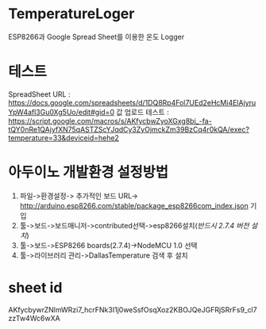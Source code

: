 # TemperatureLoger
ESP8266과 Google Spread Sheet를 이용한 온도 Logger

# 테스트
SpreadSheet URL : https://docs.google.com/spreadsheets/d/1DQ8Rp4Fol7UEd2eHcMi4ElAjyruYpW4afl3Gu0Xg5Uo/edit#gid=0
값 업로드 테스트 : https://script.google.com/macros/s/AKfycbwZyoXGxg8bi_-fa-tQY0nRe1QAjyfXN75qASTZScYJqdCy3ZyOjmckZm39BzCq4r0kQA/exec?temperature=33&deviceid=hehe2


# 아두이노 개발환경 설정방법
1. 파일->환경설정-> 추가적인 보드 URL-> http://arduino.esp8266.com/stable/package_esp8266com_index.json 기입
2. 툴->보드->보드매니저->contributed선택->esp8266설치(*반드시 2.7.4 버전 설치*)
3. 툴->보드->ESP8266 boards(2.7.4)->NodeMCU 1.0 선택
4. 툴->라이브러리 관리->DallasTemperature 검색 후 설치


# sheet id
AKfycbywrZNlmWRzi7_hcrFNk3I1j0weSsfOsqXoz2KBOJQeJGFRjSRrFs9_cl7zzTw4Wc6wXA

